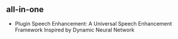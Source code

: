 ## all-in-one
- Plugin Speech Enhancement: A Universal Speech Enhancement Framework Inspired by Dynamic Neural Network
